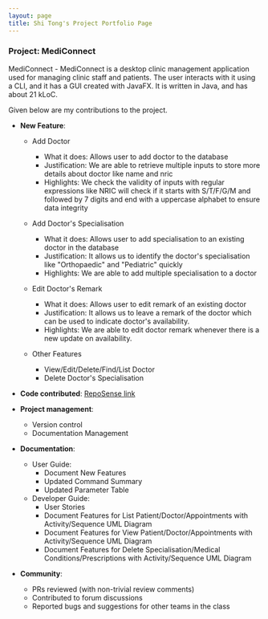 ```yaml
---
layout: page
title: Shi Tong's Project Portfolio Page
---
```


### Project: MediConnect

MediConnect - MediConnect is a desktop clinic management application used for managing clinic staff and patients. The user interacts with it using a CLI, and it has a GUI created with JavaFX. It is written in Java, and has about 21 kLoC.

Given below are my contributions to the project.


* **New Feature**: 
  * Add Doctor 
    * What it does: Allows user to add doctor to the database
    * Justification: We are able to retrieve multiple inputs to store more details about doctor like name and nric  
    * Highlights: We check the validity of inputs with regular expressions like NRIC will check if it starts with S/T/F/G/M and followed by 7 digits and end with a uppercase alphabet to ensure data integrity

  * Add Doctor's Specialisation
    * What it does: Allows user to add specialisation to an existing doctor in the database 
    * Justification: It allows us to identify the doctor's specialisation like "Orthopaedic" and "Pediatric" quickly  
    * Highlights: We are able to add multiple specialisation to a doctor 

  * Edit Doctor's Remark
    * What it does: Allows user to edit remark of an existing doctor
    * Justification: It allows us to leave a remark of the doctor which can be used to indicate doctor's availability.
    * Highlights: We are able to edit doctor remark whenever there is a new update on availability.
    
  * Other Features
    * View/Edit/Delete/Find/List Doctor
    * Delete Doctor's Specialisation

* **Code contributed**: [RepoSense link](https://nus-cs2103-ay2324s1.github.io/tp-dashboard/?search=&sort=groupTitle&sortWithin=title&timeframe=commit&mergegroup=&groupSelect=groupByRepos&breakdown=true&checkedFileTypes=docs~functional-code~test-code&since=2023-09-22&tabOpen=true&tabType=authorship&tabAuthor=kimshitong&tabRepo=AY2324S1-CS2103T-T08-1%2Ftp%5Bmaster%5D&authorshipIsMergeGroup=false&authorshipFileTypes=docs~functional-code~test-code&authorshipIsBinaryFileTypeChecked=false&authorshipIsIgnoredFilesChecked=false%23%2F)

* **Project management**:
  * Version control 
  * Documentation Management

* **Documentation**:
  * User Guide:
    * Document New Features 
    * Updated Command Summary
    * Updated Parameter Table 
  * Developer Guide:
    * User Stories
    * Document Features for List Patient/Doctor/Appointments with Activity/Sequence UML Diagram
    * Document Features for View Patient/Doctor/Appointments with Activity/Sequence UML Diagram
    * Document Features for Delete Specialisation/Medical Conditions/Prescriptions with Activity/Sequence UML Diagram

* **Community**:
  * PRs reviewed (with non-trivial review comments)
  * Contributed to forum discussions
  * Reported bugs and suggestions for other teams in the class